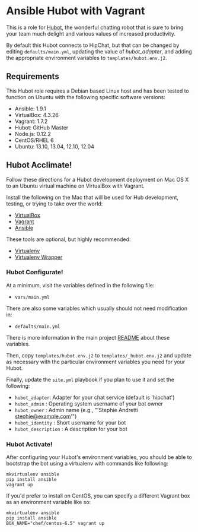 # Ansible Hubot with Vagrant

This is a role for [Hubot](http://hubot.github.com/), the wonderful chatting
robot that is sure to bring your team much delight and various values of
increased productivity.

By default this Hubot connects to HipChat, but that can be changed by editing
`defaults/main.yml`, updating the value of *hubot_adapter*, and adding the
appropriate environment variables to `templates/hubot.env.j2`.

## Requirements

This Hubot role requires a Debian based Linux host and has been tested to
function on Ubuntu with the following specific software versions:

* Ansible: 1.9.1
* VirtualBox: 4.3.26
* Vagrant: 1.7.2
* Hubot: GitHub Master
* Node.js: 0.12.2
* CentOS/RHEL 6
* Ubuntu: 13.10, 13.04, 12.10, 12.04

## Hubot Acclimate!

Follow these directions for a Hubot development deployment on Mac OS X
to an Ubuntu virtual machine on VirtualBox with Vagrant.

Install the following on the Mac that will be used for Hub development,
testing, or trying to take over the world:

* [VirtualBox](https://www.virtualbox.org/)
* [Vagrant](http://www.vagrantup.com/)
* [Ansible](http://www.ansibleworks.com/docs/intro_installation.html)

These tools are optional, but highly recommended:

* [Virtualenv](http://www.virtualenv.org/)
* [Virtualenv Wrapper](https://bitbucket.org/dhellmann/virtualenvwrapper/)

### Hubot Configurate!

At a minimum, visit the variables defined in the following file:

* `vars/main.yml`

There are also some variables which usually should not need modification in:

* `defaults/main.yml`

There is more information in the main project
[README](README.md) about these variables.

Then, copy `templates/hubot.env.j2` to `templates/_hubot.env.j2` and update as
necessary with the particular environment variables you need for your Hubot.

Finally, update the `site.yml` playbook if you plan to use it and set the
following:

* `hubot_adapter`: Adapter for your chat service (default is 'hipchat')
* `hubot_admin` : Operating system username of your bot owner
* `hubot_owner` : Admin name (e.g., "'Stephie Andretti <stephie@example.com>'")
* `hubot_identity` : Short username for your bot
* `hubot_description` : A description for your bot

### Hubot Activate!

After configuring your Hubot's environment variables, you should be able to
bootstrap the bot using a virtualenv with commands like following:

```
mkvirtualenv ansible
pip install ansible
vagrant up
```

If you'd prefer to install on CentOS, you can specify a different Vagrant
box as an environment variable like so:

```
mkvirtualenv ansible
pip install ansible
BOX_NAME="chef/centos-6.5" vagrant up
```
